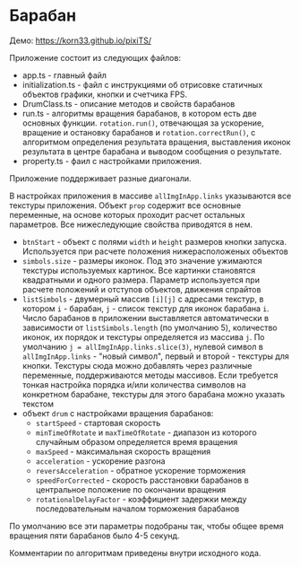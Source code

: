 # Барабан
Демо: https://korn33.github.io/pixiTS/

Приложение состоит из следующих файлов:
- app.ts - главный файл
- initialization.ts - файл с инструкциями об отрисовке статичных объектов графики, кнопки и счетчика FPS.
- DrumClass.ts - описание методов и свойств барабанов
- run.ts - алгоритмы вращения барабанов, в котором есть две основных функции. 
`rotation.run()`, отвечающая за ускорение, вращение и 
остановку барабанов и `rotation.correctRun()`, 
с алгоритмом определения результата вращения, 
выставления иконок результата в центре барабана 
и выводом сообщения о результате.
-  property.ts - фаил с настройками приложения.

Приложение поддерживает разные диагонали.

В настройках приложения в массиве `allImgInApp.links` 
указываются все текстуры приложения. Объект `prop` 
содержит все основные переменные, на основе которых проходит 
расчет остальных параметров. 
Все нижеследующие свойства приводятся в нем.

- `btnStart` - объект с полями `width` и `height` размеров кнопки 
запуска. Используется при расчете положения 
нижерасположеных объектов
- `simbols.size` - размеры иконок. Под это значение ужимаются
 текстуры используемых картинок. Все картинки становятся
  квадратными и одного размера. Параметр используется при расчете
  положений и отступов объектов, движения спрайтов
 - `listSimbols` - двумерный массив `[i][j]` с адресами текстур, 
 в котором `i` - барабан, `j` - список текстур для иконок 
 барабана `i`. Число барабанов в приложении выставляется 
 автоматически в зависимости от `listSimbols.length` (по умолчанию 5), количество иконок, 
 их порядок и текстуры определяется из массива `j`. 
 По умолчанию `j = allImgInApp.links.slice(3)`, нулевой символ 
 в `allImgInApp.links` - "новый символ", первый и второй - 
 текстуры для кнопки. Текстуры сюда можно добавлять через
  различные переменные, поддерживаются методы массивов. 
  Если требуется тонкая настройка порядка и/или количества 
  символов на конкретном барабане, текстуры для этого барабана
    можно указать текстом
- объект `drum` с настройками вращения барабанов: 
    - `startSpeed` - стартовая скорость
    - `minTimeOfRotate` и `maxTimeOfRotate` - 
    диапазон из которого случайным образом определяется 
    время вращения
    - `maxSpeed` - максимальная скорость вращения
    - `acceleration` - ускорение разгона
    - `reversAcceleration` - обратное ускорение торможения
    - `speedForCorrected` - скорость расстановки 
    барабанов в центральное положение по окончании вращения
    - `rotationalDelayFactor` - коэффициент задержки 
    между последовательным началом торможения барабанов

По умолчанию все эти параметры подобраны так, 
чтобы общее время вращения пяти барабанов было 4-5 секунд.

Комментарии по алгоритмам приведены внутри исходного кода.
